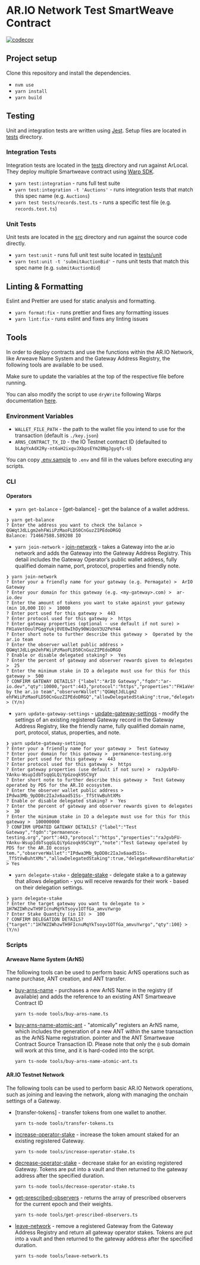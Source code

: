 # AR.IO Network Test SmartWeave Contract

[![codecov](https://codecov.io/gh/ar-io/testnet-contract/graph/badge.svg?token=J2H5WQQ0IX)](https://codecov.io/gh/ar-io/testnet-contract)

## Project setup

Clone this repository and install the dependencies.

- `nvm use`
- `yarn install`
- `yarn build`

## Testing

Unit and integration tests are written using [Jest]. Setup files are located in [tests] directory.

### Integration Tests

Integration tests are located in the [tests] directory and run against ArLocal. They deploy multiple Smartweave contract using [Warp SDK].

- `yarn test:integration` - runs full test suite
- `yarn test:integration -t 'Auctions'` - runs integration tests that match this spec name (e.g. `Auctions`)
- `yarn test tests/records.test.ts` - runs a specific test file (e.g. `records.test.ts`)

### Unit Tests

Unit tests are located in the [src] directory and run against the source code directly.

- `yarn test:unit` - runs full unit test suite located in [tests/unit]
- `yarn test:unit -t 'submitAuctionBid'` - runs unit tests that match this spec name (e.g. `submitAuctionBid`)

## Linting & Formatting

Eslint and Prettier are used for static analysis and formatting.

- `yarn format:fix` - runs prettier and fixes any formatting issues
- `yarn lint:fix` - runs eslint and fixes any linting issues

## Tools

In order to deploy contracts and use the functions within the AR.IO Network, like Arweave Name System and the Gateway Address Registry, the following tools are available to be used.

Make sure to update the variables at the top of the respective file before running.

You can also modify the script to use `dryWrite` following Warps documentation [here](https://academy.warp.cc/docs/sdk/basic/contract-methods#drywrite).

### Environment Variables

- `WALLET_FILE_PATH` - the path to the wallet file you intend to use for the transaction (default is `./key.json`)
- `ARNS_CONTRACT_TX_ID` - the IO Testnet contract ID (defaulted to `bLAgYxAdX2Ry-nt6aH2ixgvJXbpsEYm28NgJgyqfs-U`)

You can copy [.env.sample](./env.sample) to `.env` and fill in the values before executing any scripts.

### CLI

#### Operators

- `yarn get-balance` - [get-balance] - get the balance of a wallet address.

```shell
❯ yarn get-balance
? Enter the address you want to check the balance >  QGWqtJdLLgm2ehFWiiPzMaoFLD50CnGuzZIPEdoDRGQ
Balance: 714667588.589208 IO
```

- `yarn join-network` - [join-network] - takes a Gateway into the ar.io network and adds the Gateway into the Gateway Address Registry. This detail includes the Gateway Operator’s public wallet address, fully qualified domain name, port, protocol, properties and friendly note.

```shell
❯ yarn join-network
? Enter your a friendly name for your gateway (e.g. Permagate) >  ArIO Gateway
? Enter your domain for this gateway (e.g. <my-gateway>.com) >  ar-io.dev
? Enter the amount of tokens you want to stake against your gateway (min 10,000 IO) >  10000
? Enter port used for this gateway >  443
? Enter protocol used for this gateway >  https
? Enter gateway properties (optional - use default if not sure) >  FH1aVetOoulPGqgYukj0VE0wIhDy90WiQoV3U2PeY44
? Enter short note to further describe this gateway >  Operated by the ar.io team
? Enter the observer wallet public address >  QGWqtJdLLgm2ehFWiiPzMaoFLD50CnGuzZIPEdoDRGQ
? Enable or disable delegated staking? >  Yes
? Enter the percent of gateway and observer rewards given to delegates >  25
? Enter the minimum stake in IO a delegate must use for this for this gateway >  500
? CONFIRM GATEWAY DETAILS? {"label":"ArIO Gateway","fqdn":"ar-io.dev","qty":10000,"port":443,"protocol":"https","properties":"FH1aVetOoulPGqgYukj0VE0wIhDy90WiQoV3U2PeY44","note":"Operated by the ar.io team","observerWallet":"QGWqtJdLLgm2
ehFWiiPzMaoFLD50CnGuzZIPEdoDRGQ","allowDelegatedStaking":true,"delegateRewardShareRatio":25,"minDelegatedStake":500} > (Y/n)
```

- `yarn update-gateway-settings` - [update-gateway-settings] - modify the settings of an existing registered Gateway record in the Gateway Address Registry, like the friendly name, fully qualified domain name, port, protocol, status, properties, and note.

```shell
❯ yarn update-gateway-settings
? Enter your a friendly name for your gateway >  Test Gateway
? Enter your domain for this gateway >  permanence-testing.org
? Enter port used for this gateway >  443
? Enter protocol used for this gateway >  https
? Enter gateway properties (use default if not sure) >  raJgvbFU-YAnku-WsupIdbTsqqGLQiYpGzoqk9SCVgY
? Enter short note to further describe this gateway >  Test Gateway operated by PDS for the AR.IO ecosystem.
? Enter the observer wallet public address >  IPdwa3Mb_9pDD8c2IaJx6aad51Ss-_TfStVwBuhtXMs
? Enable or disable delegated staking? >  Yes
? Enter the percent of gateway and observer rewards given to delegates >  30
? Enter the minimum stake in IO a delegate must use for this for this gateway >  100000000
? CONFIRM UPDATED GATEWAY DETAILS? {"label":"Test Gateway","fqdn":"permanence-testing.org","port":443,"protocol":"https","properties":"raJgvbFU-YAnku-WsupIdbTsqqGLQiYpGzoqk9SCVgY","note":"Test Gateway operated by PDS for the AR.IO ecosys
tem.","observerWallet":"IPdwa3Mb_9pDD8c2IaJx6aad51Ss-_TfStVwBuhtXMs","allowDelegatedStaking":true,"delegateRewardShareRatio":30,"minDelegatedStake":100000000} > Yes
```

- `yarn delegate-stake` - [delegate-stake] - delegate stake a to a gateway that allows delegation - you will receive rewards for their work - based on their delegation settings.

```shell
❯ yarn delegate-stake
? Enter the target gateway you want to delegate to >  1H7WZIWhzwTH9FIcnuMqYkTsoyv1OTfGa_amvuYwrgo
? Enter Stake Quantity (in IO) >  100
? CONFIRM DELEGATION DETAILS? {"target":"1H7WZIWhzwTH9FIcnuMqYkTsoyv1OTfGa_amvuYwrgo","qty":100} > (Y/n)
```

### Scripts

#### Arweave Name System (ArNS)

The following tools can be used to perform basic ArNS operations such as name purchase, ANT creation, and ANT transfer.

- [buy-arns-name] - purchases a new ArNS Name in the registry (if available) and adds the reference to an existing ANT Smartweave Contract ID

  ```shell
  yarn ts-node tools/buy-arns-name.ts
  ```

- [buy-arns-name-atomic-ant] - "atomically" registers an ArNS name, which includes the generation of a new ANT within the same transaction as the ArNS Name registration.
  pointer and the ANT Smartweave Contract Source Transaction ID. Please note that only the `@` sub domain will work at this time, and it is hard-coded into the script.

  ```shell
  yarn ts-node tools/buy-arns-name-atomic-ant.ts
  ```

#### AR.IO Testnet Network

The following tools can be used to perform basic AR.IO Network operations, such as joining and leaving the network, along with managing the onchain settings of a Gateway.

- [transfer-tokens] - transfer tokens from one wallet to another.

  ```shell
  yarn ts-node tools/transfer-tokens.ts
  ```

- [increase-operator-stake] - increase the token amount staked for an existing registered Gateway.

  ```shell
  yarn ts-node tools/increase-operator-stake.ts
  ```

- [decrease-operator-stake] - decrease stake for an existing registered Gateway. Tokens are put into a vault and then returned to the gateway address after the specified duration.

  ```shell
  yarn ts-node tools/decrease-operator-stake.ts
  ```

- [get-prescribed-observers] - returns the array of prescribed observers for the current epoch and their weights.

  ```shell
  yarn ts-node tools/get-prescribed-observers.ts
  ```

- [leave-network] - remove a registered Gateway from the Gateway Address Registry and return all gateway operator stakes. Tokens are put into a vault and then returned to the gateway address after the specified duration.

  ```shell
  yarn ts-node tools/leave-network.ts
  ```

[join-network]: tools/cli/join-network.ts
[update-gateway-settings]: tools/cli/update-gateway-settings.ts
[increase-operator-stake]: tools/increase-operator-stake.ts
[decrease-operator-stake]: tools/decrease-operator-stake.ts
[delegate-stake]: tools/cli/delegate-stake.ts
[get-prescribed-observers]: tools/get-prescribed-observers.ts
[leave-network]: tools/leave-network.ts
[buy-arns-name]: tools/buy-arns-name.ts
[buy-arns-name-atomic-ant]: /tools/buy-arns-name-atomic-ant.ts
[tests/unit]: /tests/unit
[src]: /src
[tests]: /tests
[Warp SDK]: https://github.com/warp-contracts/warp
[Jest]: https://jestjs.io/
